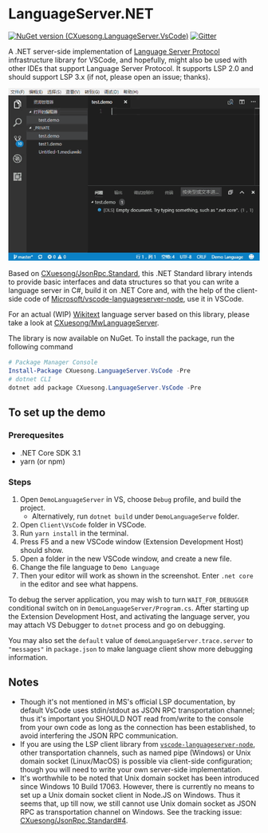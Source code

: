 # LanguageServer.NET

[![NuGet version (CXuesong.LanguageServer.VsCode)](https://img.shields.io/nuget/vpre/CXuesong.LanguageServer.VsCode.svg?style=flat-square)](https://www.nuget.org/packages/CXuesong.LanguageServer.VsCode) [![Gitter](https://badges.gitter.im/CXuesong/LanguageServer.NET.svg?style=flat-square)](https://gitter.im/CXuesong/LanguageServer.NET?utm_source=badge&utm_medium=badge&utm_campaign=pr-badge)

A .NET server-side implementation of [Language Server Protocol](https://microsoft.github.io/language-server-protocol) infrastructure library for VSCode, and hopefully, might also be used with other IDEs that support Language Server Protocol. It supports LSP 2.0 and should support LSP 3.x (if not, please open an issue; thanks).

![Screenshot of DemoLanguageServer](README.resource/Screenshot.gif)

Based on [CXuesong/JsonRpc.Standard](https://github.com/CXuesong/JsonRpc.Standard), this .NET Standard library intends to provide basic interfaces and data structures so that you can write a language server in C#, build it on .NET Core and, with the help of the client-side code of [Microsoft/vscode-languageserver-node](https://github.com/Microsoft/vscode-languageserver-node), use it in VSCode.

For an actual (WIP) [Wikitext](https://en.wikipedia.org/wiki/Wiki_markup) language server based on this library, please take a look at [CXuesong/MwLanguageServer](https://github.com/CXuesong/MwLanguageServer).

The library is now available on NuGet. To install the package, run the following command 

```powershell
# Package Manager Console
Install-Package CXuesong.LanguageServer.VsCode -Pre
# dotnet CLI
dotnet add package CXuesong.LanguageServer.VsCode -Pre
```

## To set up the demo

### Prerequesites
* .NET Core SDK 3.1
* yarn (or npm)

### Steps

1.  Open `DemoLanguageServer` in VS, choose `Debug` profile, and build the project.
    * Alternatively, run `dotnet build` under `DemoLanguageServe` folder.
2.  Open `Client\VsCode` folder in VSCode.
3.  Run `yarn install` in the terminal.
4.  Press F5 and a new VSCode window (Extension Development Host) should show.
5.  Open a folder in the new VSCode window, and create a new file.
6.  Change the file language to `Demo Language`
7.  Then your editor will work as shown in the screenshot. Enter `.net core` in the editor and see what happens.

To debug the server application, you may wish to turn `WAIT_FOR_DEBUGGER` conditional switch on in `DemoLanguageServer/Program.cs`. After starting up the Extension Development Host, and activating the language server, you may attach VS Debugger to `dotnet` process and go on debugging.

You may also set the `default` value of `demoLanguageServer.trace.server` to `"messages"` in `package.json` to make language client show more debugging information.

## Notes

*   Though it's not mentioned in MS's official LSP documentation, by default VsCode uses stdin/stdout as JSON RPC transportation channel; thus it's important you SHOULD NOT read from/write to the console from your own code as long as the connection has been established, to avoid interfering the JSON RPC communication. 
*   If you are using the LSP client library from [`vscode-languageserver-node`](vscode-languageserver-node), other transportation channels, such as named pipe (Windows) or Unix domain socket (Linux/MacOS) is possible via client-side configuration; though you will need to write your own server-side implementation.
*   It's worthwhile to be noted that Unix domain socket has been introduced since Windows 10 Build 17063. However, there is currently no means to set up a Unix domain socket client in Node.JS on Windows. Thus it seems that, up till now, we still cannot use Unix domain socket as JSON RPC as transportation channel on Windows. See the tracking issue: [CXuesong/JsonRpc.Standard#4](https://github.com/CXuesong/JsonRpc.Standard/issues/4).